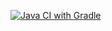 [![Java CI with Gradle](https://github.com/dariasakulina/selenium/actions/workflows/gradle.yml/badge.svg)](https://github.com/dariasakulina/selenium/actions/workflows/gradle.yml)